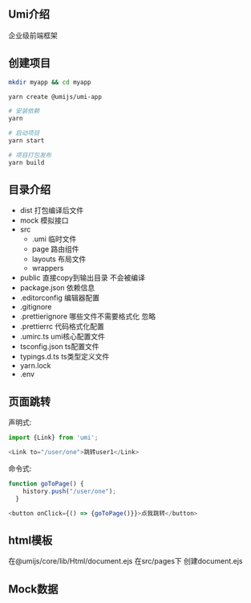 ## Umi介绍

企业级前端框架





## 创建项目

```bash
mkdir myapp && cd myapp

yarn create @umijs/umi-app

# 安装依赖
yarn

# 启动项目
yarn start

# 项目打包发布
yarn build
```



## 目录介绍

- dist 打包编译后文件
- mock 模拟接口
- src 
  -   .umi 临时文件
  -   page 路由组件
  -   layouts 布局文件
  -   wrappers 
- public 直接copy到输出目录 不会被编译
- package.json 依赖信息
- .editorconfig 编辑器配置
- .gitignore 
- .prettierignore 哪些文件不需要格式化 忽略
- .prettierrc 代码格式化配置
- .umirc.ts umi核心配置文件
- tsconfig.json ts配置文件
- typings.d.ts ts类型定义文件
- yarn.lock
- .env 



## 页面跳转

声明式:

```javascript
import {Link} from 'umi';

<Link to="/user/one">跳转user1</Link>   
```

命令式:

```javascript
function goToPage() {
    history.push("/user/one");
  }

<button onClick={() => {goToPage()}}>点我跳转</button>
```



## html模板

在@umijs/core/lib/Html/document.ejs
在src/pages下 创建document.ejs



## Mock数据

```javascript
```



